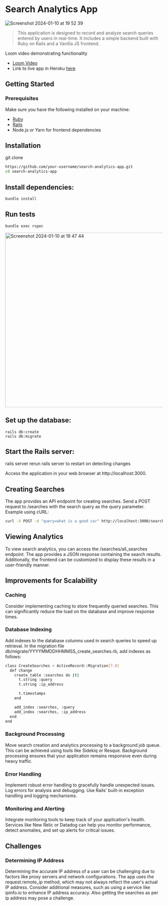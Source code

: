 # Search Analytics App
![Screenshot 2024-01-10 at 19 52 39](https://github.com/Kalunge/Helpjuice/assets/50773868/a1230272-0682-49b9-b0e9-21edc0e14e46)



> This application is designed to record and analyze search queries entered by users in real-time. It includes a simple backend built with Ruby on Rails and a Vanilla JS frontend.

Loom video demonstrating functionality
- [Loom Video](https://www.loom.com/share/1eb7a6d9163a45b09b038aca72e89f45)
- Link to live app in Heroku [here](https://evening-falls-77225-4bff237a7b19.herokuapp.com/)


## Getting Started
### Prerequisites
Make sure you have the following installed on your machine:
- [Ruby](https://www.ruby-lang.org/en/)
- [Rails](https://gorails.com/)
- Node.js or Yarn for frontend dependencies

## Installation
git clone
```sh
https://github.com/your-username/search-analytics-app.git
cd search-analytics-app
```
## Install dependencies:
```sh
bundle install
```
## Run tests
```
bundle exec rspec
```
<img width="556" alt="Screenshot 2024-01-10 at 19 47 44" src="https://github.com/Kalunge/Helpjuice/assets/50773868/4a80a079-302e-4232-accd-a335a8a4b0ff">

## Set up the database:
```
rails db:create
rails db:migrate
```
## Start the Rails server:
rails server
rerun rails server to restart on detecting changes

Access the application in your web browser at http://localhost:3000.


## Creating Searches
The app provides an API endpoint for creating searches. Send a POST request to /searches with the search query as the query parameter. Example using cURL:
```sh
curl -X POST -d "query=what is a good car" http://localhost:3000/searches
```

## Viewing Analytics
To view search analytics, you can access the /searches/all_searches endpoint. The app provides a JSON response containing the search results. Additionally, the frontend can be customized to display these results in a user-friendly manner.

## Improvements for Scalability

### Caching
Consider implementing caching to store frequently queried searches. This can significantly reduce the load on the database and improve response times.

### Database Indexing
Add indexes to the database columns used in search queries to speed up retrieval. In the migration file db/migrate/YYYYMMDDHHMMSS_create_searches.rb, add indexes as follows:

```sh
class CreateSearches < ActiveRecord::Migration[7.0]
  def change
    create_table :searches do |t|
      t.string :query
      t.string :ip_address

      t.timestamps
    end

    add_index :searches, :query
    add_index :searches, :ip_address
  end
end
```

### Background Processing
Move search creation and analytics processing to a background job queue. This can be achieved using tools like Sidekiq or Resque. Background processing ensures that your application remains responsive even during heavy traffic.

### Error Handling
Implement robust error handling to gracefully handle unexpected issues. Log errors for analysis and debugging. Use Rails' built-in exception handling and logging mechanisms.

### Monitoring and Alerting
Integrate monitoring tools to keep track of your application's health. Services like New Relic or Datadog can help you monitor performance, detect anomalies, and set up alerts for critical issues.

## Challenges
### Determining IP Address
Determining the accurate IP address of a user can be challenging due to factors like proxy servers and network configurations. The app uses the request.remote_ip method, which may not always reflect the user's actual IP address. Consider additional measures, such as using a service like ipinfo.io to enhance IP address accuracy. Also getting the searches as per ip address may pose a challenge.



